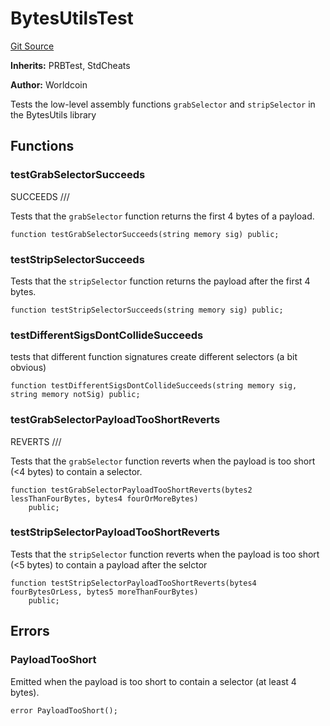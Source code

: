 # BytesUtilsTest
[Git Source](https://github.com/SwineCoder101/world-id-state-bridge/blob/da63ea15118c125576858d5f20d9bfdd91cb337f/src/test/BytesUtils.t.sol)

**Inherits:**
PRBTest, StdCheats

**Author:**
Worldcoin

Tests the low-level assembly functions `grabSelector` and `stripSelector` in the BytesUtils library


## Functions
### testGrabSelectorSucceeds

SUCCEEDS                          ///

Tests that the `grabSelector` function returns the first 4 bytes of a payload.


```solidity
function testGrabSelectorSucceeds(string memory sig) public;
```

### testStripSelectorSucceeds

Tests that the `stripSelector` function returns the payload after the first 4 bytes.


```solidity
function testStripSelectorSucceeds(string memory sig) public;
```

### testDifferentSigsDontCollideSucceeds

tests that different function signatures create different selectors (a bit obvious)


```solidity
function testDifferentSigsDontCollideSucceeds(string memory sig, string memory notSig) public;
```

### testGrabSelectorPayloadTooShortReverts

REVERTS                           ///

Tests that the `grabSelector` function reverts when the payload is too short (<4 bytes)
to contain a selector.


```solidity
function testGrabSelectorPayloadTooShortReverts(bytes2 lessThanFourBytes, bytes4 fourOrMoreBytes)
    public;
```

### testStripSelectorPayloadTooShortReverts

Tests that the `stripSelector` function reverts when the payload is too short (<5 bytes)
to contain a payload after the selctor


```solidity
function testStripSelectorPayloadTooShortReverts(bytes4 fourBytesOrLess, bytes5 moreThanFourBytes)
    public;
```

## Errors
### PayloadTooShort
Emitted when the payload is too short to contain a selector (at least 4 bytes).


```solidity
error PayloadTooShort();
```

